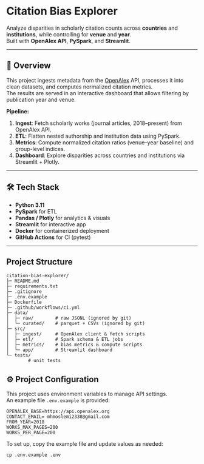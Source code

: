 # Citation Bias Explorer

Analyze disparities in scholarly citation counts across **countries** and **institutions**, while controlling for **venue** and **year**.  
Built with **OpenAlex API**, **PySpark**, and **Streamlit**.

---

## 🚀 Overview

This project ingests metadata from the [OpenAlex](https://openalex.org/) API, processes it into clean datasets, and computes normalized citation metrics.  
The results are served in an interactive dashboard that allows filtering by publication year and venue.

**Pipeline:**
1. **Ingest**: Fetch scholarly works (journal articles, 2018–present) from OpenAlex API.  
2. **ETL**: Flatten nested authorship and institution data using PySpark.  
3. **Metrics**: Compute normalized citation ratios (venue–year baseline) and group-level indices.  
4. **Dashboard**: Explore disparities across countries and institutions via Streamlit + Plotly.

---

## 🛠️ Tech Stack

- **Python 3.11**
- **PySpark** for ETL
- **Pandas / Plotly** for analytics & visuals
- **Streamlit** for interactive app
- **Docker** for containerized deployment
- **GitHub Actions** for CI (pytest)

---
## Project Structure

```
citation-bias-explorer/
├─ README.md
├─ requirements.txt
├─ .gitignore
├─ .env.example
├─ Dockerfile
├─ .github/workflows/ci.yml
├─ data/
│  ├─ raw/        # raw JSONL (ignored by git)
│  └─ curated/    # parquet + CSVs (ignored by git)
├─ src/
│  ├─ ingest/     # OpenAlex client & fetch scripts
│  ├─ etl/        # Spark schema & ETL jobs
│  ├─ metrics/    # bias metrics & compute scripts
│  └─ app/        # Streamlit dashboard
└─ tests/ 
        # unit tests
```
## ⚙️ Project Configuration

This project uses environment variables to manage API settings.  
An example file `.env.example` is provided:

```env
OPENALEX_BASE=https://api.openalex.org
CONTACT_EMAIL= mhmoslemi2338@gmail.com
FROM_YEAR=2018
WORKS_MAX_PAGES=200
WORKS_PER_PAGE=200
```



To set up, copy the example file and update values as needed:
```env
cp .env.example .env
```

